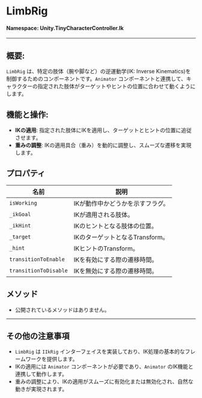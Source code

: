 ﻿# LimbRig

#### **Namespace**: Unity.TinyCharacterController.Ik
---

## 概要:
`LimbRig` は、特定の肢体（腕や脚など）の逆運動学(IK: Inverse Kinematics)を制御するためのコンポーネントです。`Animator` コンポーネントと連携して、キャラクターの指定された肢体がターゲットやヒントの位置に合わせて動くようにします。

## 機能と操作:
- **IKの適用**: 指定された肢体にIKを適用し、ターゲットとヒントの位置に追従させます。
- **重みの調整**: IKの適用具合（重み）を動的に調整し、スムーズな遷移を実現します。

## プロパティ
| 名前 | 説明 |
|------|-------------|
| `isWorking` | IKが動作中かどうかを示すフラグ。 |
| `_ikGoal` | IKが適用される肢体。 |
| `_ikHint` | IKのヒントとなる肢体の位置。 |
| `_target` | IKのターゲットとなるTransform。 |
| `_hint` | IKヒントのTransform。 |
| `transitionToEnable` | IKを有効にする際の遷移時間。 |
| `transitionToDisable` | IKを無効にする際の遷移時間。 |

## メソッド
- 公開されているメソッドはありません。

---
## その他の注意事項
- `LimbRig` は `IIkRig` インターフェイスを実装しており、IK処理の基本的なフレームワークを提供します。
- IKの適用には `Animator` コンポーネントが必要であり、`Animator` のIK機能と連携して動作します。
- 重みの調整により、IKの適用がスムーズに有効化または無効化され、自然な動きが実現されます。
